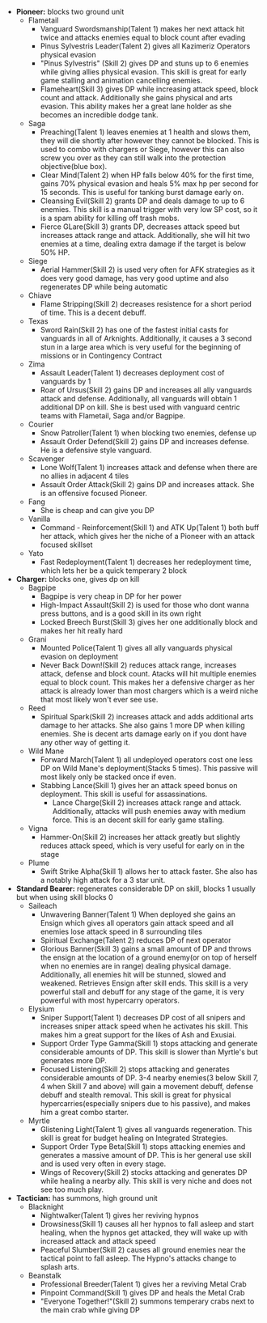 - **Pioneer:** blocks two ground unit
	- Flametail
		- Vanguard Swordsmanship(Talent 1) makes her next attack hit twice and attacks enemies equal to block count after evading
		- Pinus Sylvestris Leader(Talent 2) gives all Kazimeriz Operators physical evasion
		- "Pinus Sylvestris" (Skill 2) gives DP and stuns up to 6 enemies while giving allies physical evasion. This skill is great for early game stalling and animation cancelling enemies. 
		- Flameheart(Skill 3) gives DP while increasing attack speed, block count and attack. Additionally she gains physical and arts evasion. This ability makes her a great lane holder as she becomes an incredible dodge tank. 
	- Saga 
		- Preaching(Talent 1) leaves enemies at 1 health and slows them, they will die shortly after however they cannot be blocked. This is used to combo with chargers or Siege, however this can also screw you over as they can still walk into the protection objective(blue box).
		- Clear Mind(Talent 2) when HP falls below 40% for the first time, gains 70% physical evasion and heals 5% max hp per second for 15 seconds. This is useful for tanking burst damage early on. 
		- Cleansing Evil(Skill 2) grants DP and deals damage to up to 6 enemies. This skill is a manual trigger with very low SP cost, so it is a spam ability for killing off trash mobs.
		- Fierce GLare(Skill 3) grants DP, decreases attack speed but increases attack range and attack. Additionally, she will hit two enemies at a time, dealing extra damage if the target is below 50% HP. 
	- Siege
		- Aerial Hammer(Skill 2) is used very often for AFK strategies as it does very good damage, has very good uptime and also regenerates DP while being automatic
	- Chiave
		- Flame Stripping(Skill 2) decreases resistence for a short period of time. This is a decent debuff. 
	- Texas
		- Sword Rain(Skill 2) has one of the fastest initial casts for vanguards in all of Arknights. Additionally, it causes a 3 second stun in a large area which is very useful for the beginning of missions or in Contingency Contract
	- Zima
		- Assault Leader(Talent 1) decreases deployment cost of vanguards by 1
		- Roar of Ursus(Skill 2) gains DP and increases all ally vanguards attack and defense. Additionally, all vanguards will obtain 1 additional DP on kill. She is best used with vanguard centric teams with Flametail, Saga and/or Bagpipe. 
	- Courier 
		- Snow Patroller(Talent 1) when blocking two enemies, defense up
		- Assault Order Defend(Skill 2) gains DP and increases defense. He is a defensive style vanguard.
	- Scavenger
		- Lone Wolf(Talent 1) increases attack and defense when there are no allies in adjacent 4 tiles
		- Assault Order Attack(Skill 2) gains DP and increases attack. She is an offensive focused Pioneer. 
	- Fang
		- She is cheap and can give you DP
	- Vanilla
		- Command - Reinforcement(Skill 1) and ATK Up(Talent 1) both buff her attack, which gives her the niche of a Pioneer with an attack focused skillset
	- Yato
		- Fast Redeployment(Talent 1) decreases her redeployment time, which lets her be a quick temperary 2 block
- **Charger:** blocks one, gives dp on kill
	- Bagpipe
		- Bagpipe is very cheap in DP for her power
		- High-Impact Assault(Skill 2) is used for those who dont wanna press buttons, and is a good skill in its own right
		- Locked Breech Burst(Skill 3) gives her one additionally block and makes her hit really hard
	- Grani 
		- Mounted Police(Talent 1) gives all ally vanguards physical evasion on deployment
		- Never Back Down!(Skill 2) reduces attack range, increases attack, defense and block count. Atacks will hit multiple enemies equal to block count. This makes her a defensive charger as her attack is already lower than most chargers which is a weird niche that most likely won't ever see use. 
	- Reed 
		- Spiritual Spark(Skill 2) increases attack and adds additional arts damage to her attacks. She also gains 1 more DP when killing enemies. She is decent arts damage early on if you dont have any other way of getting it. 
	- Wild Mane 
		- Forward March(Talent 1) all undeployed operators cost one less DP on Wild Mane's deployment(Stacks 5 times). This passive will most likely only be stacked once if even. 
		- Stabbing Lance(Skill 1) gives her an attack speed bonus on deployment. This skill is useful for assassinations. 
			- Lance Charge(Skill 2) increases attack range and attack. Additionally, attacks will push enemies away with medium force. This is an decent skill for early game stalling. 
	- Vigna
		- Hammer-On(Skill 2) increases her attack greatly but slightly reduces attack speed, which is very useful for early on in the stage
	- Plume
		- Swift Strike Alpha(Skill 1) allows her to attack faster. She also has a notably high attack for a 3 star unit.
- **Standard Bearer:** regenerates considerable DP on skill, blocks 1 usually but when using skill blocks 0
	- Saileach 
		- Unwavering Banner(Talent 1) When deployed she gains an Ensign which gives all operators gain attack speed and all enemies lose attack speed in 8 surrounding tiles
		- Spiritual Exchange(Talent 2) reduces DP of next operator 
		- Glorious Banner(Skill 3) gains a small amount of DP and throws the ensign at the location of a ground enemy(or on top of herself when no enemies are in range) dealing physical damage. Additionally, all enemies hit will be stunned, slowed and weakened. Retrieves Ensign after skill ends. This skill is a very powerful stall and debuff for any stage of the game, it is very powerful with most hypercarry operators. 
	- Elysium 
		- Sniper Support(Talent 1) decreases DP cost of all snipers and increases sniper attack speed when he activates his skill. This makes him a great support for the likes of Ash and Exusiai. 
		- Support Order Type Gamma(Skill 1) stops attacking and generate considerable amounts of DP. This skill is slower than Myrtle's but generates more DP.
		- Focused Listening(Skill 2) stops attacking and generates considerable amounts of DP. 3-4 nearby enemies(3 below Skill 7, 4 when Skill 7 and above) will gain a movement debuff, defense debuff and stealth removal. This skill is great for physical hypercarries(especially snipers due to his passive), and makes him a great combo starter. 
	- Myrtle 
		- Glistening Light(Talent 1) gives all vanguards regeneration. This skill is great for budget healing on Integrated Strategies. 
		- Support Order Type Beta(Skill 1) stops attacking enemies and generates a massive amount of DP. This is her general use skill and is used very often in every stage. 
		- Wings of Recovery(Skill 2) stocks attacking and generates DP while healing a nearby ally. This skill is very niche and does not see too much play. 
- **Tactician:** has summons, high ground unit
	- Blacknight
		- Nightwalker(Talent 1) gives her reviving hypnos
		- Drowsiness(Skill 1) causes all her hypnos to fall asleep and start healing, when the hypnos get attacked, they will wake up with increased attack and attack speed
		- Peaceful Slumber(Skill 2) causes all ground enemies near the tactical point to fall asleep. The Hypno's attacks change to splash arts. 
	- Beanstalk
		- Professional Breeder(Talent 1) gives her a reviving Metal Crab
		- Pinpoint Command(Skill 1) gives DP and heals the Metal Crab
		- "Everyone Together!"(Skill 2) summons temperary crabs next to the main crab while giving DP